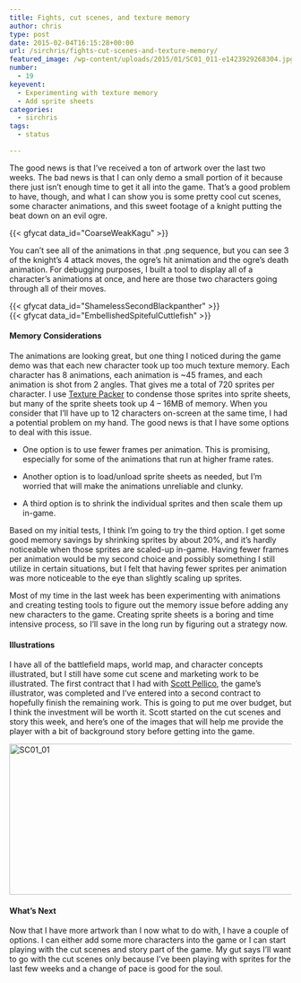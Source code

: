 ```yaml
---
title: Fights, cut scenes, and texture memory
author: chris
type: post
date: 2015-02-04T16:15:28+00:00
url: /sirchris/fights-cut-scenes-and-texture-memory/
featured_image: /wp-content/uploads/2015/01/SC01_011-e1423929268304.jpg
number:
  - 19
keyevent:
  - Experimenting with texture memory
  - Add sprite sheets
categories:
  - sirchris
tags:
  - status

---
```

The good news is that I’ve received a ton of artwork over the last two weeks. The bad news is that I can only demo a small portion of it because there just isn’t enough time to get it all into the game. That’s a good problem to have, though, and what I can show you is some pretty cool cut scenes, some character animations, and this sweet footage of a knight putting the beat down on an evil ogre.
<!--more-->

<div class="inlineimg" style="clear:both">
  {{< gfycat data_id="CoarseWeakKagu" >}}
</div>

You can’t see all of the animations in that .png sequence, but you can see 3 of the knight’s 4 attack moves, the ogre’s hit animation and the ogre’s death animation. For debugging purposes, I built a tool to display all of a character’s animations at once, and here are those two characters going through all of their moves.

<div class="inlineimg">
  {{< gfycat data_id="ShamelessSecondBlackpanther" >}}
</div>

<div class="inlineimg">
  {{< gfycat data_id="EmbellishedSpitefulCuttlefish" >}}
</div>

#### Memory Considerations

The animations are looking great, but one thing I noticed during the game demo was that each new character took up too much texture memory. Each character has 8 animations, each animation is ~45 frames, and each animation is shot from 2 angles. That gives me a total of 720 sprites per character. I use [Texture Packer][1] to condense those sprites into sprite sheets, but many of the sprite sheets took up 4 &#8211; 16MB of memory. When you consider that I&#8217;ll have up to 12 characters on-screen at the same time, I had a potential problem on my hand. The good news is that I have some options to deal with this issue.

  * One option is to use fewer frames per animation. This is promising, especially for some of the animations that run at higher frame rates.</p> 
  * Another option is to load/unload sprite sheets as needed, but I’m worried that will make the animations unreliable and clunky.

  * A third option is to shrink the individual sprites and then scale them up in-game.

Based on my initial tests, I think I’m going to try the third option. I get some good memory savings by shrinking sprites by about 20%, and it’s hardly noticeable when those sprites are scaled-up in-game. Having fewer frames per animation would be my second choice and possibly something I still utilize in certain situations, but I felt that having fewer sprites per animation was more noticeable to the eye than slightly scaling up sprites.

Most of my time in the last week has been experimenting with animations and creating testing tools to figure out the memory issue before adding any new characters to the game. Creating sprite sheets is a boring and time intensive process, so I’ll save in the long run by figuring out a strategy now.

#### Illustrations

I have all of the battlefield maps, world map, and character concepts illustrated, but I still have some cut scene and marketing work to be illustrated. The first contract that I had with [Scott Pellico][2], the game’s illustrator, was completed and I’ve entered into a second contract to hopefully finish the remaining work. This is going to put me over budget, but I think the investment will be worth it. Scott started on the cut scenes and story this week, and here’s one of the images that will help me provide the player with a bit of background story before getting into the game.

<div class="inlineimg">
  <img src="/wp-content/uploads/2015/01/SC01_01.jpg" alt="SC01_01" width="800" height="269" class="alignnone size-full wp-image-1762"  />
</div>

#### What&#8217;s Next

Now that I have more artwork than I now what to do with, I have a couple of options. I can either add some more characters into the game or I can start playing with the cut scenes and story part of the game. My gut says I&#8217;ll want to go with the cut scenes only because I&#8217;ve been playing with sprites for the last few weeks and a change of pace is good for the soul.

 [1]: https://www.codeandweb.com/texturepacker
 [2]: http://appylon.weebly.com
